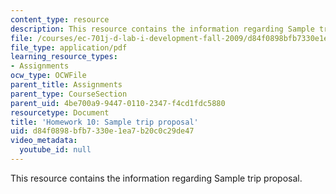 ```yaml
---
content_type: resource
description: This resource contains the information regarding Sample trip proposal.
file: /courses/ec-701j-d-lab-i-development-fall-2009/d84f0898bfb7330e1ea7b20c0c29de47_MITEC_701JF09_hw10_sample.pdf
file_type: application/pdf
learning_resource_types:
- Assignments
ocw_type: OCWFile
parent_title: Assignments
parent_type: CourseSection
parent_uid: 4be700a9-9447-0110-2347-f4cd1fdc5880
resourcetype: Document
title: 'Homework 10: Sample trip proposal'
uid: d84f0898-bfb7-330e-1ea7-b20c0c29de47
video_metadata:
  youtube_id: null
---
```

This resource contains the information regarding Sample trip proposal.